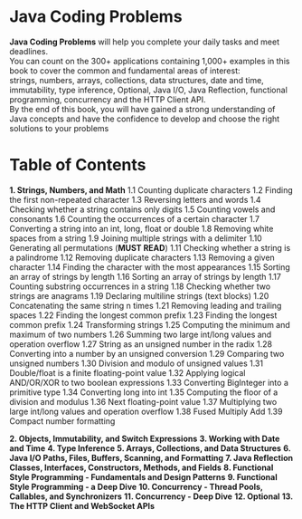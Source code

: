 # Java Coding Problems
**Java Coding Problems** will help you complete your daily tasks and meet deadlines.<br>  You can count on the 300+ applications containing 1,000+ examples in this book to cover the common and fundamental areas of interest: <br> strings, numbers, arrays, collections, data structures, date and time, immutability, type inference, Optional, Java I/O, Java Reflection, functional programming, concurrency and the HTTP Client API.<br>  By the end of this book, you will have gained a strong understanding of Java concepts and have the confidence to develop and choose the right solutions to your problems

# Table of Contents
**1. Strings, Numbers, and Math**
   1.1 Counting duplicate characters
   1.2 Finding the first non-repeated character
   1.3 Reversing letters and words
   1.4 Checking whether a string contains only digits
   1.5 Counting vowels and consonants
   1.6 Counting the occurrences of a certain character
   1.7 Converting a string into an int, long, float or double
   1.8 Removing white spaces from a string
   1.9 Joining multiple strings with a delimiter
   1.10 Generating all permutations (**MUST READ**)
   1.11 Checking whether a string is a palindrome
   1.12 Removing duplicate characters
   1.13 Removing a given character
   1.14 Finding the character with the most appearances
   1.15 Sorting an array of strings by length
   1.16 Sorting an array of strings by length
   1.17 Counting substring occurrences in a string
   1.18 Checking whether two strings are anagrams
   1.19 Declaring multiline strings (text blocks)
   1.20 Concatenating the same string n times
   1.21 Removing leading and trailing spaces
   1.22 Finding the longest common prefix
   1.23 Finding the longest common prefix
   1.24 Transforming strings
   1.25 Computing the minimum and maximum of two numbers
   1.26 Summing two large int/long values and operation overflow
   1.27 String as an unsigned number in the radix
   1.28 Converting into a number by an unsigned conversion
   1.29 Comparing two unsigned numbers
   1.30 Division and modulo of unsigned values
   1.31 Double/float is a finite floating-point value
   1.32 Applying logical AND/OR/XOR to two boolean expressions
   1.33 Converting BigInteger into a primitive type
   1.34 Converting long into int
   1.35  Computing the floor of a division and modulus
   1.36 Next floating-point value
   1.37 Multiplying two large int/long values and operation overflow
   1.38 Fused Multiply Add
   1.39 Compact number formatting
   
**2. Objects, Immutability, and Switch Expressions**
**3. Working with Date and Time**
**4. Type Inference**
**5. Arrays, Collections, and Data Structures**
**6. Java I/O Paths, Files, Buffers, Scanning, and Formatting**
**7. Java Reflection Classes, Interfaces, Constructors, Methods, and Fields**
**8. Functional Style Programming - Fundamentals and Design Patterns**
**9. Functional Style Programming - a Deep Dive**
**10. Concurrency - Thread Pools, Callables, and Synchronizers**
**11. Concurrency - Deep Dive**
**12. Optional**
**13. The HTTP Client and WebSocket APIs**

